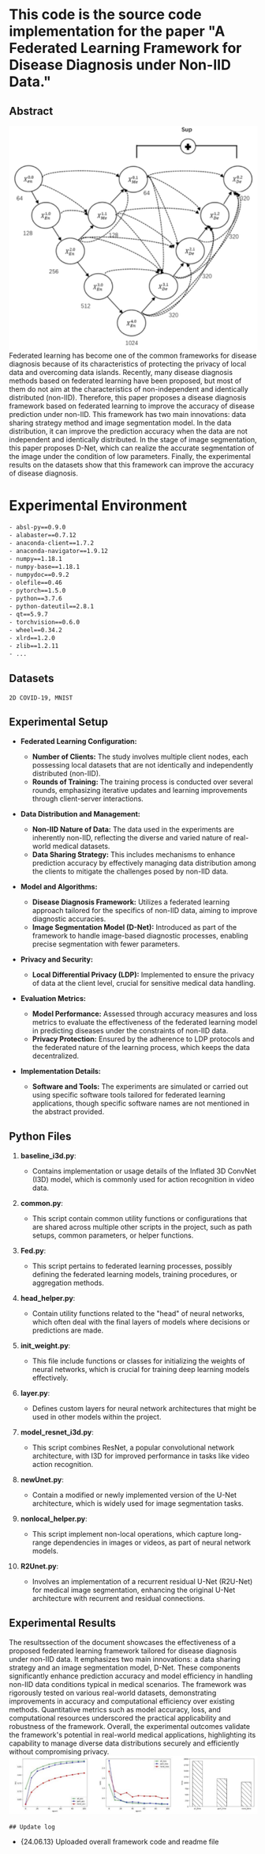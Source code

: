 ﻿# This code is the source code implementation for the paper "A Federated Learning Framework for Disease Diagnosis under Non-IID Data."

## Abstract
![输入图片说明](https://github.com/csmaxuebin/D-Net/blob/main/tp/%7B09B7C755-4D59-45db-B5B8-9488C462A79F%7D.png)
Federated learning has become one of the common frameworks for disease diagnosis because of its characteristics of protecting the privacy of local data and overcoming data islands. Recently, many disease diagnosis methods based on federated learning have been proposed, but most of them do not aim at the characteristics of non-independent and identically distributed (non-IID). Therefore, this paper proposes a disease diagnosis framework based on federated learning to improve the accuracy of disease prediction under non-IID. This framework has two main innovations: data sharing strategy method and image segmentation model. In the data distribution, it can improve the prediction accuracy when the data are not independent and identically distributed. In the stage of image segmentation, this paper proposes D-Net, which can realize the accurate segmentation of the image under the condition of low parameters. Finally, the experimental results on the datasets show that this framework can improve the accuracy of disease diagnosis.


# Experimental Environment

```
- absl-py==0.9.0
- alabaster==0.7.12
- anaconda-client==1.7.2
- anaconda-navigator==1.9.12
- numpy==1.18.1
- numpy-base==1.18.1
- numpydoc==0.9.2
- olefile==0.46
- pytorch==1.5.0
- python==3.7.6
- python-dateutil==2.8.1
- qt==5.9.7
- torchvision==0.6.0
- wheel==0.34.2
- xlrd==1.2.0
- zlib==1.2.11
- ...
```

## Datasets

`2D COVID-19, MNIST`


## Experimental Setup

- **Federated Learning Configuration:**
  - **Number of Clients:** The study involves multiple client nodes, each possessing local datasets that are not identically and independently distributed (non-IID).
  - **Rounds of Training:** The training process is conducted over several rounds, emphasizing iterative updates and learning improvements through client-server interactions.

- **Data Distribution and Management:**
  - **Non-IID Nature of Data:** The data used in the experiments are inherently non-IID, reflecting the diverse and varied nature of real-world medical datasets.
  - **Data Sharing Strategy:** This includes mechanisms to enhance prediction accuracy by effectively managing data distribution among the clients to mitigate the challenges posed by non-IID data.

- **Model and Algorithms:**
  - **Disease Diagnosis Framework:** Utilizes a federated learning approach tailored for the specifics of non-IID data, aiming to improve diagnostic accuracies.
  - **Image Segmentation Model (D-Net):** Introduced as part of the framework to handle image-based diagnostic processes, enabling precise segmentation with fewer parameters.

- **Privacy and Security:**
  - **Local Differential Privacy (LDP):** Implemented to ensure the privacy of data at the client level, crucial for sensitive medical data handling.

- **Evaluation Metrics:**
  - **Model Performance:** Assessed through accuracy measures and loss metrics to evaluate the effectiveness of the federated learning model in predicting diseases under the constraints of non-IID data.
  - **Privacy Protection:** Ensured by the adherence to LDP protocols and the federated nature of the learning process, which keeps the data decentralized.

- **Implementation Details:**
  - **Software and Tools:** The experiments are simulated or carried out using specific software tools tailored for federated learning applications, though specific software names are not mentioned in the abstract provided.

## Python Files
1. **baseline_i3d.py**:
   - Contains implementation or usage details of the Inflated 3D ConvNet (I3D) model, which is commonly used for action recognition in video data.

2. **common.py**:
   - This script contain common utility functions or configurations that are shared across multiple other scripts in the project, such as path setups, common parameters, or helper functions.

3. **Fed.py**:

   - This script pertains to federated learning processes, possibly defining the federated learning models, training procedures, or aggregation methods.

4. **head_helper.py**:

   - Contain utility functions related to the "head" of neural networks, which often deal with the final layers of models where decisions or predictions are made.

5. **init_weight.py**:

   - This file include functions or classes for initializing the weights of neural networks, which is crucial for training deep learning models effectively.

6. **layer.py**:

   - Defines custom layers for neural network architectures that might be used in other models within the project.

7. **model_resnet_i3d.py**:

   - This script combines ResNet, a popular convolutional network architecture, with I3D for improved performance in tasks like video action recognition.

8. **newUnet.py**:

   - Contain a modified or newly implemented version of the U-Net architecture, which is widely used for image segmentation tasks.

9. **nonlocal_helper.py**:

   - This script implement non-local operations, which capture long-range dependencies in images or videos, as part of neural network models.

10. **R2Unet.py**:

    - Involves an implementation of a recurrent residual U-Net (R2U-Net) for medical image segmentation, enhancing the original U-Net architecture with recurrent and residual connections.





##  Experimental Results
The resultssection of the document showcases the effectiveness of a proposed federated learning framework tailored for disease diagnosis under non-IID data. It emphasizes two main innovations: a data sharing strategy and an image segmentation model, D-Net. These components significantly enhance prediction accuracy and model efficiency in handling non-IID data conditions typical in medical scenarios. The framework was rigorously tested on various real-world datasets, demonstrating improvements in accuracy and computational efficiency over existing methods. Quantitative metrics such as model accuracy, loss, and computational resources underscored the practical applicability and robustness of the framework. Overall, the experimental outcomes validate the framework's potential in real-world medical applications, highlighting its capability to manage diverse data distributions securely and efficiently without compromising privacy.
![输入图片说明](https://github.com/csmaxuebin/D-Net/blob/main/tp/%7BEB0F48D2-016F-4bbe-AA9A-EC07F3BB1189%7D.png)


```
## Update log

```
- {24.06.13} Uploaded overall framework code and readme file
